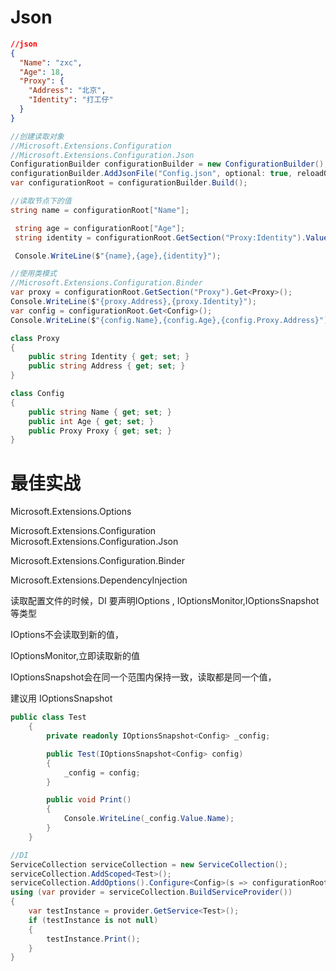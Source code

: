 # Json

~~~json
//json
{
  "Name": "zxc",
  "Age": 18,
  "Proxy": {
    "Address": "北京",
    "Identity": "打工仔"
  }
}
~~~



~~~C#
//创建读取对象
//Microsoft.Extensions.Configuration
//Microsoft.Extensions.Configuration.Json
ConfigurationBuilder configurationBuilder = new ConfigurationBuilder();
configurationBuilder.AddJsonFile("Config.json", optional: true, reloadOnChange: true);
var configurationRoot = configurationBuilder.Build();
~~~

~~~C#
//读取节点下的值 
string name = configurationRoot["Name"];

 string age = configurationRoot["Age"];
 string identity = configurationRoot.GetSection("Proxy:Identity").Value;

 Console.WriteLine($"{name},{age},{identity}");
~~~

~~~C#
//使用类模式
//Microsoft.Extensions.Configuration.Binder
var proxy = configurationRoot.GetSection("Proxy").Get<Proxy>();
Console.WriteLine($"{proxy.Address},{proxy.Identity}");
var config = configurationRoot.Get<Config>();
Console.WriteLine($"{config.Name},{config.Age},{config.Proxy.Address}");

class Proxy
{
    public string Identity { get; set; }
    public string Address { get; set; }
}

class Config
{
    public string Name { get; set; }
    public int Age { get; set; }
    public Proxy Proxy { get; set; }
}
~~~

# 最佳实战

Microsoft.Extensions.Options

Microsoft.Extensions.Configuration
Microsoft.Extensions.Configuration.Json

Microsoft.Extensions.Configuration.Binder

Microsoft.Extensions.DependencyInjection

读取配置文件的时候，DI 要声明IOptions<T>  , IOptionsMonitor<T>,IOptionsSnapshot<T>等类型

IOptions<T>不会读取到新的值，

IOptionsMonitor<T>,立即读取新的值

IOptionsSnapshot<T>会在同一个范围内保持一致，读取都是同一个值，

建议用 IOptionsSnapshot<T>





~~~C#
public class Test
    {
        private readonly IOptionsSnapshot<Config> _config;

        public Test(IOptionsSnapshot<Config> config)
        {
            _config = config;
        }

        public void Print()
        {
            Console.WriteLine(_config.Value.Name);
        }
    }
~~~

~~~C#
//DI
ServiceCollection serviceCollection = new ServiceCollection();
serviceCollection.AddScoped<Test>();
serviceCollection.AddOptions().Configure<Config>(s => configurationRoot.Bind(s));
using (var provider = serviceCollection.BuildServiceProvider())
{
    var testInstance = provider.GetService<Test>();
    if (testInstance is not null)
    {
        testInstance.Print();
    }
}
~~~




